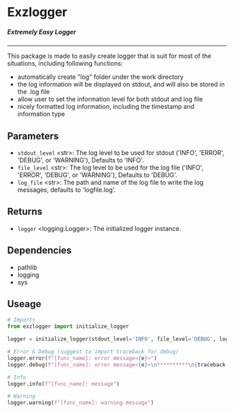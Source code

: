 # Exzlogger 
##### *Extremely Easy Logger*

---
This package is made to easily create logger that is suit for most of the situations, including following functions:

- automatically create "log" folder under the work directory
- the log information will be displayed on stdout, and will also be stored in the .log file
- allow user to set the information level for both stdout and log file
- nicely formatted log information, including the timestamp and information type

## Parameters
- `stdout_level` \<str\>: The log level to be used for stdout ('INFO', 'ERROR', 'DEBUG', or 'WARNING'), Defaults to 'INFO'.
- `file_level` \<str\>: The log level to be used for the log file ('INFO', 'ERROR', 'DEBUG', or 'WARNING'), Defaults to 'DEBUG'.
- `log_file` \<str\>: The path and name of the log file to write the log messages, defaults to 'logfile.log'.

## Returns
- `logger` \<logging.Logger\>: The initialized logger instance.

## Dependencies
- pathlib
- logging
- sys

## Useage
```python
# Imports
from exzlogger import initialize_logger

logger = initialize_logger(stdout_level='INFO', file_level='DEBUG', log_file='logfile.log')

# Error & Debug (suggest to import traceback for debug)
logger.error(f"[func_name]: error message<{e}>")
logger.debug(f"[func_name]: error message<{e}>\n**********\n{traceback.format_exc()}**********")

# Info
logger.info(f"[func_name]: message")

# Warning
logger.warning(f"[func_name]: warning message")
```

